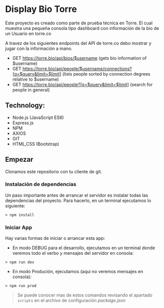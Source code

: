 # Display Bio Torre
Este proyecto es creado como parte de prueba técnica en Torre. El cual muestra una pequeña consola tipo dashboard con información de la bio de un Usuario en torre.co

A travez de los siguientes endpoints del API de torre.co debo mostrar y jugar con la información a mano.
- GET https://torre.bio/api/bios/$username (gets bio information of $username)
- GET https://torre.bio/api/people/$username/connections?[q=$query&limit=$limit] (lists people sorted by connection degrees relative to $username)
- GET https://torre.bio/api/people?[q=$query&limit=$limit] (search for people in general)

## Technology:
- Node.js (JavaScript ES6)
- Express.js
- NPM
- AXIOS
- GIT
- HTML,CSS (Bootstrap)

## Empezar
Clonamos este repositorio con tu cliente de git.

### Instalación de dependencias
Un paso importante antes de arrancar el servidor es instalar todas las dependencias del proyecto. Para hacerlo, en un terminal ejecutamos lo siguiente:
```shell
> npm install
```

### Iniciar App
Hay varias formas de iniciar o arrancar esta app:
- En modo DEBUG para el desarrollo, ejecutamos en un terminal donde veremos todo el verbo y mensajes del servidor en consola:
```shell
> npm run dev
```
- En modo Produción, ejecutamos (aqui no veremos mensajes en consola):
```shell
> npm run prod
```
> Se puede conocer mas de estos comandos revisando el apartado `scripts` en el archivo de configuración *package.json*

